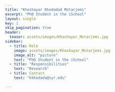 ```yaml
---
title: "Khashayar Khodadad Motarjemi"
excerpt: "PhD Student in the iSchool"
layout: single
key: 1
skip_pagination: true
header:
  teaser: assets/images/Khashayar_Motarjemi.jpg
sidebar:
  - title: Role
    image: assets/images/Khashayar_Motarjemi.jpg
    image_alt: "picture"
    text: "PhD Student in the iSchool"
  - title: "Responsibilities"
    text: "Research"
  - title: Contact
    text: "kkhodada@syr.edu"

---
```



